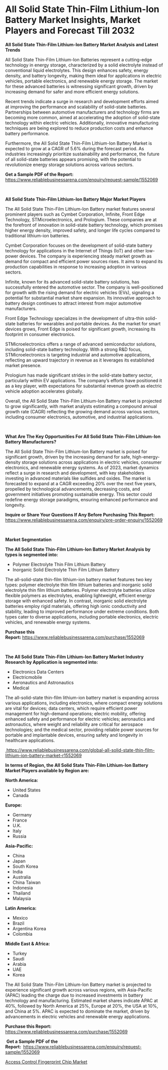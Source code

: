 <p><h1>All Solid State Thin-Film Lithium-Ion Battery Market Insights, Market Players and Forecast Till 2032</h1></p><p><strong>All Solid State Thin-Film Lithium-Ion Battery Market Analysis and Latest Trends</strong></p>
<p><p>All Solid State Thin-Film Lithium-Ion Batteries represent a cutting-edge technology in energy storage, characterized by a solid electrolyte instead of conventional liquid electrolytes. This design enhances safety, energy density, and battery longevity, making them ideal for applications in electric vehicles, portable electronics, and renewable energy storage. The market for these advanced batteries is witnessing significant growth, driven by increasing demand for safer and more efficient energy solutions.</p><p>Recent trends indicate a surge in research and development efforts aimed at improving the performance and scalability of solid-state batteries. Partnerships between automotive manufacturers and technology firms are becoming more common, aimed at accelerating the adoption of solid-state technology within electric vehicles. Additionally, innovative manufacturing techniques are being explored to reduce production costs and enhance battery performance.</p><p>Furthermore, the All Solid State Thin-Film Lithium-Ion Battery Market is expected to grow at a CAGR of 5.6% during the forecast period. As industries increasingly prioritize sustainability and performance, the future of all solid-state batteries appears promising, with the potential to revolutionize energy storage solutions across various sectors.</p></p>
<p><strong>Get a Sample PDF of the Report:&nbsp;</strong> <a href="https://www.reliablebusinessarena.com/enquiry/request-sample/1552069?utm_campaign=1420&utm_medium=2&utm_source=Github&utm_content=ia&utm_term=12022025&utm_id=all-solid-state-thin-film-lithium-ion-battery">https://www.reliablebusinessarena.com/enquiry/request-sample/1552069</a></p>
<p>&nbsp;</p>
<p><strong>All Solid State Thin-Film Lithium-Ion Battery Major Market Players</strong></p>
<p><p>The All Solid State Thin-Film Lithium-Ion Battery market features several prominent players such as Cymbet Corporation, Infinite, Front Edge Technology, STMicroelectronics, and Prologium. These companies are at the forefront of innovation in solid-state battery technology, which promises higher energy density, improved safety, and longer life cycles compared to traditional lithium-ion batteries.</p><p>Cymbet Corporation focuses on the development of solid-state battery technology for applications in the Internet of Things (IoT) and other low-power devices. The company is experiencing steady market growth as demand for compact and efficient power sources rises. It aims to expand its production capabilities in response to increasing adoption in various sectors.</p><p>Infinite, known for its advanced solid-state battery solutions, has successfully entered the automotive sector. The company is well-positioned for growth with the rising demand for electric vehicles (EVs), signaling a potential for substantial market share expansion. Its innovative approach to battery design continues to attract interest from major automotive manufacturers.</p><p>Front Edge Technology specializes in the development of ultra-thin solid-state batteries for wearables and portable devices. As the market for smart devices grows, Front Edge is poised for significant growth, increasing its footprint in consumer electronics.</p><p>STMicroelectronics offers a range of advanced semiconductor solutions, including solid-state battery technology. With a strong R&D focus, STMicroelectronics is targeting industrial and automotive applications, reflecting an upward trajectory in revenue as it leverages its established market presence.</p><p>Prologium has made significant strides in the solid-state battery sector, particularly within EV applications. The company’s efforts have positioned it as a key player, with expectations for substantial revenue growth as electric vehicle adoption accelerates globally.</p><p>Overall, the All Solid State Thin-Film Lithium-Ion Battery market is projected to grow significantly, with market analysts estimating a compound annual growth rate (CAGR) reflecting the growing demand across various sectors, including consumer electronics, automotive, and industrial applications.</p></p>
<p>&nbsp;</p>
<p><strong>What Are The Key Opportunities For All Solid State Thin-Film Lithium-Ion Battery Manufacturers?</strong></p>
<p><p>The All Solid State Thin-Film Lithium-Ion Battery market is poised for significant growth, driven by the increasing demand for safe, high-energy-density storage solutions across applications in electric vehicles, consumer electronics, and renewable energy systems. As of 2023, market dynamics reflect a surge in research and development, with key stakeholders investing in advanced materials like sulfides and oxides. The market is forecasted to expand at a CAGR exceeding 20% over the next five years, propelled by technological advancements, decreasing costs, and government initiatives promoting sustainable energy. This sector could redefine energy storage paradigms, ensuring enhanced performance and longevity.</p></p>
<p><strong>Inquire or Share Your Questions If Any Before Purchasing This Report:</strong> <a href="https://www.reliablebusinessarena.com/enquiry/pre-order-enquiry/1552069?utm_campaign=1420&utm_medium=2&utm_source=Github&utm_content=ia&utm_term=12022025&utm_id=all-solid-state-thin-film-lithium-ion-battery">https://www.reliablebusinessarena.com/enquiry/pre-order-enquiry/1552069</a></p>
<p>&nbsp;</p>
<p><strong>Market Segmentation</strong></p>
<p><strong>The All Solid State Thin-Film Lithium-Ion Battery Market Analysis by types is segmented into:</strong></p>
<p><ul><li>Polymer Electrolyte Thin Film Lithium Battery</li><li>Inorganic Solid Electrolyte Thin Film Lithium Battery</li></ul></p>
<p><p>The all-solid-state thin-film lithium-ion battery market features two key types: polymer electrolyte thin film lithium batteries and inorganic solid electrolyte thin film lithium batteries. Polymer electrolyte batteries utilize flexible polymers as electrolytes, enabling lightweight, efficient energy storage with enhanced safety. In contrast, inorganic solid electrolyte batteries employ rigid materials, offering high ionic conductivity and stability, leading to improved performance under extreme conditions. Both types cater to diverse applications, including portable electronics, electric vehicles, and renewable energy systems.</p></p>
<p><strong>Purchase this Report:&nbsp;</strong><a href="https://www.reliablebusinessarena.com/purchase/1552069?utm_campaign=1420&utm_medium=2&utm_source=Github&utm_content=ia&utm_term=12022025&utm_id=all-solid-state-thin-film-lithium-ion-battery">https://www.reliablebusinessarena.com/purchase/1552069</a></p>
<p>&nbsp;</p>
<p><strong>The All Solid State Thin-Film Lithium-Ion Battery Market Industry Research by Application is segmented into:</strong></p>
<p><ul><li>Electronics Data Centers</li><li>Electricmobile</li><li>Aeronautics and Astronautics</li><li>Medical</li></ul></p>
<p><p>The all-solid-state thin-film lithium-ion battery market is expanding across various applications, including electronics, where compact energy solutions are vital for devices; data centers, which require efficient power management for high-demand operations; electric mobility, offering enhanced safety and performance for electric vehicles; aeronautics and astronautics, where weight and reliability are critical for aerospace technologies; and the medical sector, providing reliable power sources for portable and implantable devices, ensuring safety and longevity in healthcare applications.</p></p>
<p><a href="https://www.reliablebusinessarena.com/global-all-solid-state-thin-film-lithium-ion-battery-market-r1552069?utm_campaign=1420&utm_medium=2&utm_source=Github&utm_content=ia&utm_term=12022025&utm_id=all-solid-state-thin-film-lithium-ion-battery">&nbsp;https://www.reliablebusinessarena.com/global-all-solid-state-thin-film-lithium-ion-battery-market-r1552069</a></p>
<p><strong>In terms of Region, the All Solid State Thin-Film Lithium-Ion Battery Market Players available by Region are:</strong></p>
<p>
    <p> <strong> North America: </strong>
        <ul>
            <li>United States</li>
            <li>Canada</li>
        </ul>
        </p> 
    <p> <strong> Europe: </strong>
        <ul>
            <li>Germany</li>
            <li>France</li>
            <li>U.K.</li>
            <li>Italy</li>
            <li>Russia</li>
        </ul>
        </p> 
    <p> <strong> Asia-Pacific: </strong>
        <ul>
            <li>China</li>
            <li>Japan</li>
            <li>South Korea</li>
            <li>India</li>
            <li>Australia</li>
            <li>China Taiwan</li>
            <li>Indonesia</li>
            <li>Thailand</li>
            <li>Malaysia</li>
        </ul>
        </p> 
    <p> <strong> Latin America: </strong>
        <ul>
            <li>Mexico</li>
            <li>Brazil</li>
            <li>Argentina Korea</li>
            <li>Colombia</li>
        </ul>
        </p> 
    <p> <strong> Middle East & Africa: </strong>
        <ul>
            <li>Turkey</li>
            <li>Saudi</li>
            <li>Arabia</li>
            <li>UAE</li>
            <li>Korea</li>
        </ul>
    </p>
    </p>
<p><p>The All Solid State Thin-Film Lithium-Ion Battery market is projected to experience significant growth across various regions, with Asia-Pacific (APAC) leading the charge due to increased investments in battery technology and manufacturing. Estimated market shares indicate APAC at 40%, followed by North America at 25%, Europe at 20%, the USA at 10%, and China at 5%. APAC is expected to dominate the market, driven by advancements in electric vehicles and renewable energy applications.</p></p>
<p><strong>Purchase this Report: </strong><a href="https://www.reliablebusinessarena.com/purchase/1552069?utm_campaign=1420&utm_medium=2&utm_source=Github&utm_content=ia&utm_term=12022025&utm_id=all-solid-state-thin-film-lithium-ion-battery">https://www.reliablebusinessarena.com/purchase/1552069</a></p>
<p>&nbsp;<strong>Get a Sample PDF of the Report:&nbsp;&nbsp;</strong><a href="https://www.reliablebusinessarena.com/enquiry/request-sample/1552069?utm_campaign=1420&utm_medium=2&utm_source=Github&utm_content=ia&utm_term=12022025&utm_id=all-solid-state-thin-film-lithium-ion-battery">https://www.reliablebusinessarena.com/enquiry/request-sample/1552069</a></p>
<p><strong></strong></p>
<p><p><a href="https://github.com/willjis/Market-Research-Report-List-1/blob/main/access-control-fingerprint-chip-market.md?utm_campaign=1420&utm_medium=2&utm_source=Github&utm_content=ia&utm_term=12022025&utm_id=all-solid-state-thin-film-lithium-ion-battery">Access Control Fingerprint Chip Market</a></p></p>